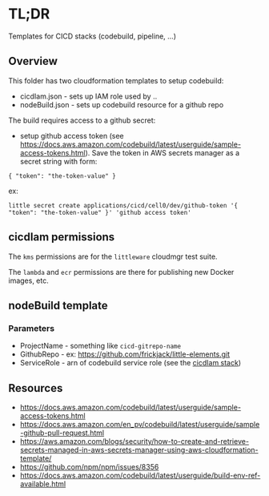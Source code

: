 # TL;DR

Templates for CICD stacks (codebuild, pipeline, ...)


## Overview

This folder has two cloudformation templates to setup codebuild:
* cicdIam.json - sets up IAM role used by ..
* nodeBuild.json - sets up codebuild resource for a github repo

The build requires access to a github secret:

* setup github access token (see https://docs.aws.amazon.com/codebuild/latest/userguide/sample-access-tokens.html).  Save the token in AWS secrets manager as a secret string with form:

```
{ "token": "the-token-value" }
```

ex:
```
little secret create applications/cicd/cell0/dev/github-token '{ "token": "the-token-value" }' 'github access token'
```

## cicdIam permissions

The `kms` permissions are for the `littleware` cloudmgr test suite.

The `lambda` and `ecr` permissions are there for publishing
new Docker images, etc.

## nodeBuild template

### Parameters

* ProjectName - something like `cicd-gitrepo-name`
* GithubRepo - ex: https://github.com/frickjack/little-elements.git
* ServiceRole - arn of codebuild service role (see the [cicdIam stack](./cicdIam.json))

## Resources

* https://docs.aws.amazon.com/codebuild/latest/userguide/sample-access-tokens.html
* https://docs.aws.amazon.com/en_pv/codebuild/latest/userguide/sample-github-pull-request.html
* https://aws.amazon.com/blogs/security/how-to-create-and-retrieve-secrets-managed-in-aws-secrets-manager-using-aws-cloudformation-template/
* https://github.com/npm/npm/issues/8356
* https://docs.aws.amazon.com/codebuild/latest/userguide/build-env-ref-available.html